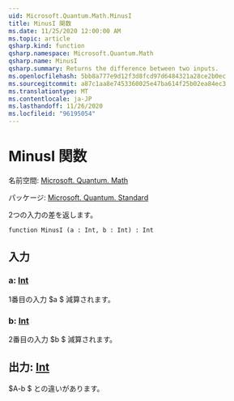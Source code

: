 ```yaml
---
uid: Microsoft.Quantum.Math.MinusI
title: MinusI 関数
ms.date: 11/25/2020 12:00:00 AM
ms.topic: article
qsharp.kind: function
qsharp.namespace: Microsoft.Quantum.Math
qsharp.name: MinusI
qsharp.summary: Returns the difference between two inputs.
ms.openlocfilehash: 5bb8a777e9d12f3d8fcd97d6484321a28ce2b0ec
ms.sourcegitcommit: a87c1aa8e7453360025e47ba614f25b02ea84ec3
ms.translationtype: MT
ms.contentlocale: ja-JP
ms.lasthandoff: 11/26/2020
ms.locfileid: "96195054"
---
```

# <a name="minusi-function"></a>MinusI 関数

名前空間: [Microsoft. Quantum. Math](xref:Microsoft.Quantum.Math)

パッケージ: [Microsoft. Quantum. Standard](https://nuget.org/packages/Microsoft.Quantum.Standard)


2つの入力の差を返します。

```qsharp
function MinusI (a : Int, b : Int) : Int
```


## <a name="input"></a>入力

### <a name="a--int"></a>a: [Int](xref:microsoft.quantum.lang-ref.int)

1番目の入力 $a $ 減算されます。


### <a name="b--int"></a>b: [Int](xref:microsoft.quantum.lang-ref.int)

2番目の入力 $b $ 減算されます。



## <a name="output--int"></a>出力: [Int](xref:microsoft.quantum.lang-ref.int)

$A-b $ との違いがあります。